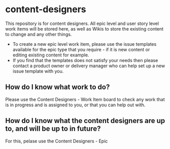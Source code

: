 # content-designers

This repository is for content designers. All epic level and user story level work items will be stored here, as well as Wikis to store the existing content to change and any other things. 

- To create a new epic level work item, please use the issue templates available for the epic type that you require - if it is new content or editing existing content for example. 
- If you find that the templates does not satisfy your needs then please contact a product owner or delivery manager who can help set up a new issue template with you. 

## How do I know what work to do?

Please use the Content Designers - Work Item board to check any work that is in progress and is assigned to you, or that you can help out with. 

## How do I know what the content designers are up to, and will be up to in future?

For this, pelase use the Content Designers - Epic 
